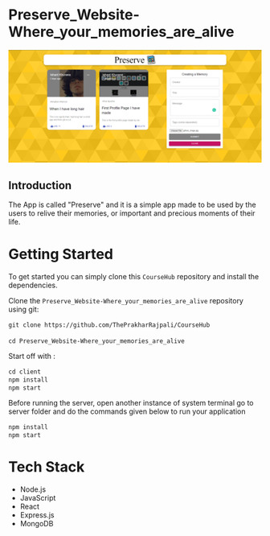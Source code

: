 # Preserve_Website-Where_your_memories_are_alive

![Preserve](./client/public/preseve_web.png)

## Introduction

The App is called "Preserve" and it is a simple app made to be used by the users to relive their memories, or important and precious moments of their life.

# Getting Started
To get started you can simply clone this `CourseHub` repository and install the dependencies.

Clone the `Preserve_Website-Where_your_memories_are_alive` repository using git:

```
git clone https://github.com/ThePrakharRajpali/CourseHub

cd Preserve_Website-Where_your_memories_are_alive
```

Start off with :

```
cd client
npm install
npm start
```

Before running the server, open another instance of system terminal go to server folder and do the commands given below to run your application
```
npm install
npm start
```


 # Tech Stack 
- Node.js
- JavaScript
- React
- Express.js
- MongoDB

